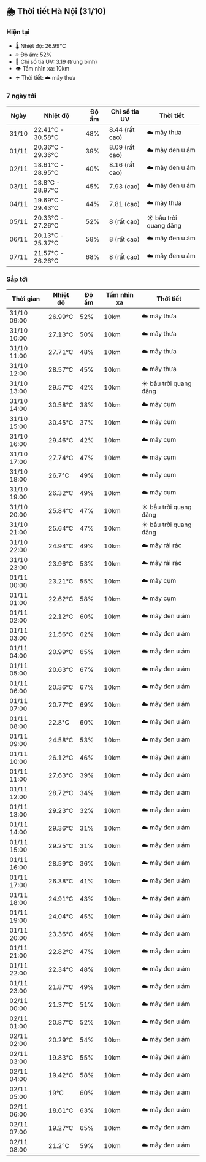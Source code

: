 ## 🌦️ Thời tiết Hà Nội (31/10)

### Hiện tại

- 🌡️ Nhiệt độ: 26.99℃
- 💦 Độ ẩm: 52%
- 🌟 Chỉ số tia UV: 3.19 (trung bình)
- 👁️ Tầm nhìn xa: 10km
- ☂️ Thời tiết: ☁️ mây thưa

### 7 ngày tới

| Ngày | Nhiệt độ | Độ ẩm | Chỉ số tia UV | Thời tiết |
| --- | --- | --- | --- | --- |
| 31/10 | 22.41℃ - 30.58℃ | 48% | 8.44 (rất cao) | ☁️ mây thưa |
| 01/11 | 20.36℃ - 29.36℃ | 39% | 8.09 (rất cao) | ☁️ mây đen u ám |
| 02/11 | 18.61℃ - 28.95℃ | 40% | 8.16 (rất cao) | ☁️ mây đen u ám |
| 03/11 | 18.8℃ - 28.97℃ | 45% | 7.93 (cao) | ☁️ mây đen u ám |
| 04/11 | 19.69℃ - 29.43℃ | 44% | 7.81 (cao) | ☁️ mây thưa |
| 05/11 | 20.33℃ - 27.26℃ | 52% | 8 (rất cao) | ☀️ bầu trời quang đãng |
| 06/11 | 20.13℃ - 25.37℃ | 58% | 8 (rất cao) | ☁️ mây đen u ám |
| 07/11 | 21.57℃ - 26.26℃ | 68% | 8 (rất cao) | ☁️ mây đen u ám |

### Sắp tới

| Thời gian | Nhiệt độ | Độ ẩm | Tầm nhìn xa | Thời tiết |
| --- | --- | --- | --- | --- |
| 31/10 09:00 | 26.99℃ | 52% | 10km | ☁️ mây thưa |
| 31/10 10:00 | 27.13℃ | 50% | 10km | ☁️ mây thưa |
| 31/10 11:00 | 27.71℃ | 48% | 10km | ☁️ mây thưa |
| 31/10 12:00 | 28.57℃ | 45% | 10km | ☁️ mây thưa |
| 31/10 13:00 | 29.57℃ | 42% | 10km | ☀️ bầu trời quang đãng |
| 31/10 14:00 | 30.58℃ | 38% | 10km | ☁️ mây cụm |
| 31/10 15:00 | 30.45℃ | 37% | 10km | ☁️ mây cụm |
| 31/10 16:00 | 29.46℃ | 42% | 10km | ☁️ mây cụm |
| 31/10 17:00 | 27.74℃ | 47% | 10km | ☁️ mây cụm |
| 31/10 18:00 | 26.7℃ | 49% | 10km | ☁️ mây cụm |
| 31/10 19:00 | 26.32℃ | 49% | 10km | ☁️ mây cụm |
| 31/10 20:00 | 25.84℃ | 47% | 10km | ☀️ bầu trời quang đãng |
| 31/10 21:00 | 25.64℃ | 47% | 10km | ☀️ bầu trời quang đãng |
| 31/10 22:00 | 24.94℃ | 49% | 10km | ☁️ mây rải rác |
| 31/10 23:00 | 23.96℃ | 53% | 10km | ☁️ mây rải rác |
| 01/11 00:00 | 23.21℃ | 55% | 10km | ☁️ mây cụm |
| 01/11 01:00 | 22.62℃ | 58% | 10km | ☁️ mây cụm |
| 01/11 02:00 | 22.12℃ | 60% | 10km | ☁️ mây đen u ám |
| 01/11 03:00 | 21.56℃ | 62% | 10km | ☁️ mây đen u ám |
| 01/11 04:00 | 20.99℃ | 65% | 10km | ☁️ mây đen u ám |
| 01/11 05:00 | 20.63℃ | 67% | 10km | ☁️ mây đen u ám |
| 01/11 06:00 | 20.36℃ | 67% | 10km | ☁️ mây đen u ám |
| 01/11 07:00 | 20.77℃ | 69% | 10km | ☁️ mây đen u ám |
| 01/11 08:00 | 22.8℃ | 60% | 10km | ☁️ mây đen u ám |
| 01/11 09:00 | 24.58℃ | 53% | 10km | ☁️ mây đen u ám |
| 01/11 10:00 | 26.12℃ | 46% | 10km | ☁️ mây đen u ám |
| 01/11 11:00 | 27.63℃ | 39% | 10km | ☁️ mây đen u ám |
| 01/11 12:00 | 28.72℃ | 34% | 10km | ☁️ mây đen u ám |
| 01/11 13:00 | 29.23℃ | 32% | 10km | ☁️ mây đen u ám |
| 01/11 14:00 | 29.36℃ | 31% | 10km | ☁️ mây đen u ám |
| 01/11 15:00 | 29.25℃ | 31% | 10km | ☁️ mây đen u ám |
| 01/11 16:00 | 28.59℃ | 36% | 10km | ☁️ mây đen u ám |
| 01/11 17:00 | 26.38℃ | 41% | 10km | ☁️ mây đen u ám |
| 01/11 18:00 | 24.91℃ | 43% | 10km | ☁️ mây đen u ám |
| 01/11 19:00 | 24.04℃ | 45% | 10km | ☁️ mây đen u ám |
| 01/11 20:00 | 23.36℃ | 46% | 10km | ☁️ mây đen u ám |
| 01/11 21:00 | 22.82℃ | 47% | 10km | ☁️ mây đen u ám |
| 01/11 22:00 | 22.34℃ | 48% | 10km | ☁️ mây đen u ám |
| 01/11 23:00 | 21.87℃ | 49% | 10km | ☁️ mây đen u ám |
| 02/11 00:00 | 21.37℃ | 51% | 10km | ☁️ mây đen u ám |
| 02/11 01:00 | 20.87℃ | 52% | 10km | ☁️ mây đen u ám |
| 02/11 02:00 | 20.29℃ | 54% | 10km | ☁️ mây đen u ám |
| 02/11 03:00 | 19.83℃ | 55% | 10km | ☁️ mây đen u ám |
| 02/11 04:00 | 19.42℃ | 58% | 10km | ☁️ mây đen u ám |
| 02/11 05:00 | 19℃ | 60% | 10km | ☁️ mây đen u ám |
| 02/11 06:00 | 18.61℃ | 63% | 10km | ☁️ mây đen u ám |
| 02/11 07:00 | 19.27℃ | 65% | 10km | ☁️ mây đen u ám |
| 02/11 08:00 | 21.2℃ | 59% | 10km | ☁️ mây đen u ám |
